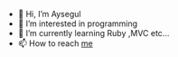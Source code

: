 - 👋 Hi, I’m Aysegul
- 👀 I’m interested in programming
- 🌱 I’m currently learning Ruby ,MVC etc...
-  📫 How to reach <a href="mailto:aysegulc78@gmail.com">me  </a>


